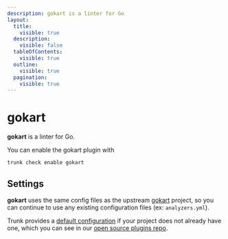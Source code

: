 ```yaml
---
description: gokart is a linter for Go
layout:
  title:
    visible: true
  description:
    visible: false
  tableOfContents:
    visible: true
  outline:
    visible: true
  pagination:
    visible: true
---
```


# gokart

**gokart** is a linter for Go.

You can enable the gokart plugin with

```shell
trunk check enable gokart
```

## Settings


**gokart** uses the same config files as the
upstream [gokart](https://github.com/praetorian-inc/gokart) project, so you can continue to use any
existing configuration files (ex: `analyzers.yml`).
    

Trunk provides a [default configuration](https://github.com/trunk-io/plugins/tree/main/linters/gokart) if your project does not already have one,
which you can see in our [open source plugins repo](https://github.com/trunk-io/plugins/tree/main).
